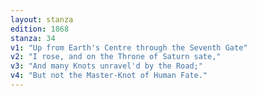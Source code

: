 ```yaml
---
layout: stanza
edition: 1868
stanza: 34
v1: "Up from Earth's Centre through the Seventh Gate"
v2: "I rose, and on the Throne of Saturn sate,"
v3: "And many Knots unravel'd by the Road;"
v4: "But not the Master-Knot of Human Fate."
---
```

